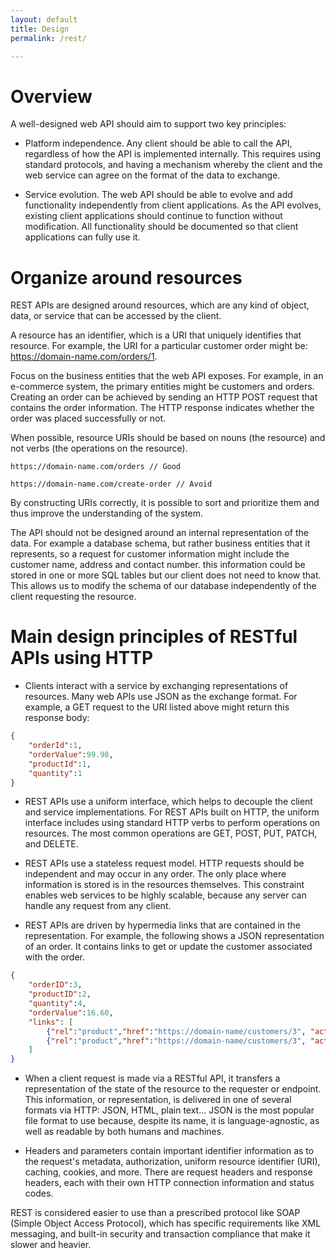 ```yaml
---
layout: default
title: Design
permalink: /rest/

---
```


# Overview

A well-designed web API should aim to support two key principles:

- Platform independence. Any client should be able to call the API, regardless of how the API is implemented internally. This requires using standard protocols, and having a mechanism whereby the client and the web service can agree on the format of the data to exchange.

- Service evolution. The web API should be able to evolve and add functionality independently from client applications. As the API evolves, existing client applications should continue to function without modification. All functionality should be documented so that client applications can fully use it.

# Organize around resources

REST APIs are designed around resources, which are any kind of object, data, or service that can be accessed by the client.

A resource has an identifier, which is a URI that uniquely identifies that resource. For example, the URI for a particular customer order might be: https://domain-name.com/orders/1.

Focus on the business entities that the web API exposes. For example, in an e-commerce system, the primary entities might be customers and orders. Creating an order can be achieved by sending an HTTP POST request that contains the order information. The HTTP response indicates whether the order was placed successfully or not. 

When possible, resource URIs should be based on nouns (the resource) and not verbs (the operations on the resource).

```
https://domain-name.com/orders // Good

https://domain-name.com/create-order // Avoid
```

By constructing URIs correctly, it is possible to sort and prioritize them and thus improve the understanding of the system.

The API should not be designed around an internal representation of the data. For example a database schema, but rather business entities that it represents, so a request for customer information might include the customer name, address and contact number. this information could be stored in one or more SQL tables but our client does not need to know that.
This allows us to modify the schema of our database independently of the client requesting the resource.

# Main design principles of RESTful APIs using HTTP

- Clients interact with a service by exchanging representations of resources. Many web APIs use JSON as the exchange format. For example, a GET request to the URI listed above might return this response body:

```JSON
{
    "orderId":1,
    "orderValue":99.90,
    "productId":1,
    "quantity":1
}
```

- REST APIs use a uniform interface, which helps to decouple the client and service implementations. For REST APIs built on HTTP, the uniform interface includes using standard HTTP verbs to perform operations on resources. The most common operations are GET, POST, PUT, PATCH, and DELETE.

- REST APIs use a stateless request model. HTTP requests should be independent and may occur in any order. The only place where information is stored is in the resources themselves.
This constraint enables web services to be highly scalable, because any server can handle any request from any client.

- REST APIs are driven by hypermedia links that are contained in the representation. For example, the following shows a JSON representation of an order. It contains links to get or update the customer associated with the order.

```JSON
{
    "orderID":3,
    "productID":2,
    "quantity":4,
    "orderValue":16.60,
    "links": [
        {"rel":"product","href":"https://domain-name/customers/3", "action":"GET" },
        {"rel":"product","href":"https://domain-name/customers/3", "action":"PUT" }
    ]
}
```

- When a client request is made via a RESTful API, it transfers a representation of the state of the resource to the requester or endpoint.
This information, or representation, is delivered in one of several formats via HTTP: JSON, HTML, plain text... JSON is the most popular file format to use because, despite its name, it is language-agnostic, as well as readable by both humans and machines. 

- Headers and parameters contain important identifier information as to the request's metadata, authorization, uniform resource identifier (URI), caching, cookies, and more. 
There are request headers and response headers, each with their own HTTP connection information and status codes.

REST is considered easier to use than a prescribed protocol like SOAP (Simple Object Access Protocol), which has specific requirements like XML messaging, and built-in security and transaction compliance that make it slower and heavier. 
